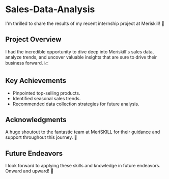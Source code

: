 # Sales-Data-Analysis

I'm thrilled to share the results of my recent internship project at Meriskill! 🌟

## Project Overview
I had the incredible opportunity to dive deep into Meriskill's sales data, analyze trends, and uncover valuable insights that are sure to drive their business forward. 📈

## Key Achievements
- Pinpointed top-selling products.
- Identified seasonal sales trends.
- Recommended data collection strategies for future analysis.

## Acknowledgments
A huge shoutout to the fantastic team at MeriSKILL for their guidance and support throughout this journey. 🙌

## Future Endeavors
I look forward to applying these skills and knowledge in future endeavors. Onward and upward! 🚀

